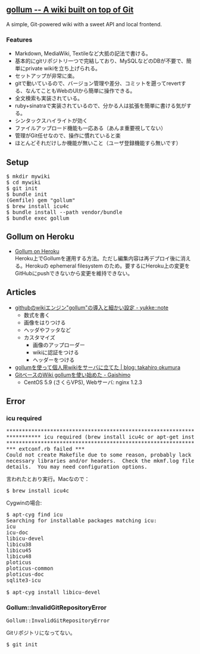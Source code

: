 ## [gollum -- A wiki built on top of Git](https://github.com/gollum/gollum)

A simple, Git-powered wiki with a sweet API and local frontend.

### Features
* Markdown, MediaWiki, Textileなど大抵の記法で書ける。
* 基本的にgitリポジトリ一つで完結しており、MySQLなどのDBが不要で、簡単にprivate wikiを立ち上げられる。
* セットアップが非常に楽。
* gitで動いているので、バージョン管理や差分、コミットを遡ってrevertする、なんてこともWebのUIから簡単に操作できる。
* 全文検索も実装されている。
* ruby+sinatraで実装されているので、分かる人は拡張を簡単に書ける気がする。
* シンタックスハイライトが効く
* ファイルアップロード機能も一応ある（あんま重要視してない）
* 管理がGit任せなので、操作に慣れていると楽
* ほとんどそれだけしか機能が無いこと（ユーザ登録機能すら無いです）

## Setup

<pre>
$ mkdir mywiki
$ cd mywiki
$ git init
$ bundle init
(Gemfile) gem "gollum"
$ brew install icu4c
$ bundle install --path vendor/bundle
$ bundle exec gollum
</pre>

## Gollum on Heroku

* [Gollum on Heroku](http://javiersaldana.com/tech/2014/02/07/gollum-on-heroku.html)  
Heroku上でGollumを運用する方法。ただし編集内容は再デプロイ後に消える。Herokuの ephemeral filesystem のため。要するにHeroku上の変更をGitHubにpushできないから変更を維持できない。

## Articles

* [githubのwikiエンジン"gollum"の導入と細かい設定 - yukke::note](http://yukke.hateblo.jp/entry/2013/05/02/224859)
    * 数式を書く
    * 画像をはりつける
    * ヘッダやフッタなど
    * カスタマイズ
        * 画像のアップローダー
        * wikiに認証をつける
        * ヘッダーをつける
* [gollumを使って個人用wikiをサーバに立てた | blog: takahiro okumura](http://blog.hifumi.info/2014/02/02/my-wiki-powered-by-gollum/)
* [GitベースのWiki gollumを使い始めた - Gaishimo](http://gaishimo.hatenablog.com/entry/2013/01/27/234300)
    * CentOS 5.9 (さくらVPS), Webサーバ: nginx 1.2.3

## Error

### icu required

<pre>
***************************************************************************************
*********** icu required (brew install icu4c or apt-get install libicu-dev) ***********
***************************************************************************************
*** extconf.rb failed ***
Could not create Makefile due to some reason, probably lack of
necessary libraries and/or headers.  Check the mkmf.log file for more
details.  You may need configuration options.
</pre>

言われたとおり実行。Macなので：

<pre>
$ brew install icu4c
</pre>

Cygwinの場合:

<pre>
$ apt-cyg find icu
Searching for installable packages matching icu:
icu
icu-doc
libicu-devel
libicu38
libicu45
libicu48
ploticus
ploticus-common
ploticus-doc
sqlite3-icu

$ apt-cyg install libicu-devel
</pre>

### Gollum::InvalidGitRepositoryError
<pre>
Gollum::InvalidGitRepositoryError
</pre>
Gitリポジトリになってない。
<pre>
$ git init
</pre>

